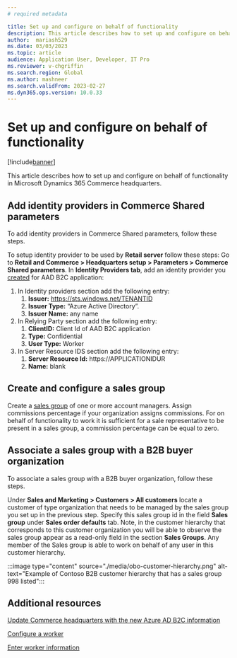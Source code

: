 ```yaml
---
# required metadata

title: Set up and configure on behalf of functionality
description: This article describes how to set up and configure on behalf of functionality in Microsoft Dynamics 365 Commerce headquarters.
author:  mariash529
ms.date: 03/03/2023
ms.topic: article
audience: Application User, Developer, IT Pro
ms.reviewer: v-chgriffin
ms.search.region: Global
ms.author: mashneer
ms.search.validFrom: 2023-02-27
ms.dyn365.ops.version: 10.0.33
---
```


# Set up and configure on behalf of functionality

[!include[banner](../includes/banner.md)]

This article describes how to set up and configure on behalf of functionality in Microsoft Dynamics 365 Commerce headquarters.

## Add identity providers in Commerce Shared parameters

To add identity providers in Commerce Shared parameters, follow these steps.

To setup identity provider to be used by **Retail server**  follow these steps: Go to **Retail and Commerce \> Headquarters setup \> Parameters \> Commerce Shared parameters**. In **Identity Providers tab**, add an identity provider you [created](obo-create-aad-application.md) for AAD B2C application:
1.	In Identity providers section add the following entry:
    1. **Issuer:** https://sts.windows.net/TENANTID
    1. **Issuer Type:** “Azure Active Directory”.
    1. **Issuer Name:** any name
1. In Relying Party section add the following entry:
    1. **ClientID:**  Client Id of AAD B2C application
    1. **Type:** Confidential
    1. **User Type:** Worker
1.	In Server Resource IDS section add the following entry:
    1. **Server Resource Id:** https://APPLICATIONIDUR
    1. **Name:** blank

## Create and configure a sales group

Create a [sales group](tasks/worker.md) of one or more account managers. Assign commissions percentage if your organization assigns commissions. For on behalf of functionality to work it is sufficient for a sale representative to be present in a sales group, a commission percentage can be equal to zero. 

## Associate a sales group with a B2B buyer organization

To associate a sales group with a B2B buyer organization, follow these steps.

Under **Sales and Marketing \> Customers \> All customers** locate a customer of type organization that needs to be managed by the sales group you set up in the previous step. Specify this sales group id in the field **Sales group** under **Sales order defaults** tab. Note, in the customer hierarchy that corresponds to this customer organization you will be able to observe the sales group appear as a read-only field in the section **Sales Groups**. Any member of the Sales group is able to work on behalf of any user in this customer hierarchy.  

:::image type="content" source="./media/obo-customer-hierarchy.png" alt-text="Example of Contoso B2B customer hierarchy that has a sales group 998 listed":::

## Additional resources

[Update Commerce headquarters with the new Azure AD B2C information](update-hq-aad-b2c-info.md)

[Configure a worker](tasks/worker.md)

[Enter worker information](../human-resources/hr-personnel-enter-worker-information.md)
